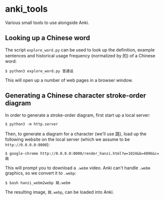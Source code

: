 # anki_tools
Various small tools to use alongside Anki.

## Looking up a Chinese word

The script `explore_word.py` can be used to look up the definition, example sentences and historical usage frequency (normalized by 的) of a Chinese word:

    $ python3 explore_word.py 普通话
    
This will open up a number of web pages in a browser window.

## Generating a Chinese character stroke-order diagram

In order to generate a stroke-order diagram, first start up a local server:

    $ python3 -m http.server

Then, to generate a diagram for a character (we'll use 跳), load up the following website on the local server (which we assume to be `http://0.0.0.0:8000`):

    $ google-chrome http://0.0.0.0:8000/render_hanzi.html?w=1024&b=4096&c=跳

This will prompt you to download a `.webm` video. Anki can't handle `.webm` graphics, so we convert it to `.webp`:

    $ bash hanzi_webm2webp 跳.webm

The resulting image, `跳.webp`, can be loaded into Anki.
